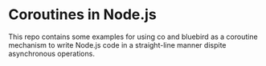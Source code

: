 # Coroutines in Node.js

This repo contains some examples for using co and bluebird as a coroutine mechanism to write Node.js code in a straight-line manner dispite asynchronous operations.